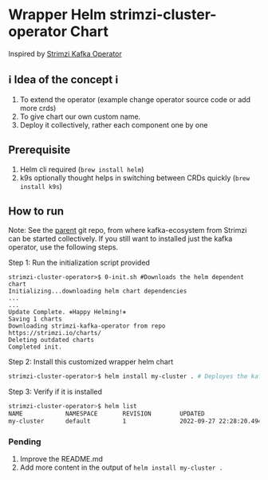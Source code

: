# Wrapper Helm strimzi-cluster-operator Chart

Inspired by [Strimzi Kafka Operator](https://github.com/strimzi/strimzi-kafka-operator/tree/main/helm-charts/helm3/strimzi-kafka-operator)

## :information_source: **Idea of the concept** :information_source:

1. To extend the operator (example change operator source code or add more crds)
2. To give chart our own custom name.
3. Deploy it collectively, rather each component one by one

## Prerequisite
1. Helm cli required (`brew install helm`)
2. k9s optionally thought helps in switching between CRDs quickly (`brew install k9s`)

## How to run

Note: See the [parent]() git repo, from where kafka-ecosystem from Strimzi can be started collectively. If you still want to installed just the kafka operator, use the following steps. 

Step 1: Run the initialization script provided
```shell
strimzi-cluster-operator>$ 0-init.sh #Downloads the helm dependent chart
Initializing...downloading helm chart dependencies
...
...
Update Complete. ⎈Happy Helming!⎈
Saving 1 charts
Downloading strimzi-kafka-operator from repo https://strimzi.io/charts/
Deleting outdated charts
Completed init.
```
Step 2: Install this customized wrapper helm chart
```bash
strimzi-cluster-operator>$ helm install my-cluster . # Deployes the kafka-operator 
```

Step 3: Verify if it is installed 
```bash
strimzi-cluster-operator>$ helm list
NAME            NAMESPACE       REVISION        UPDATED                                 STATUS          CHART                                   APP VERSION
my-cluster      default         1               2022-09-27 22:28:20.494119 -0700 PDT    deployed        strimzi-cluster-operator-arpit-0.1.0    0.1.0 
```

### Pending
1. Improve the README.md
2. Add more content in the output of `helm install my-cluster .`
